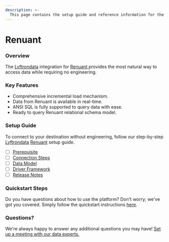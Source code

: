 ```yaml
---
description: >-
  This page contains the setup guide and reference information for the Renuant source connector.
---
```


# Renuant

### Overview

The [Lyftrondata](https://www.lyftrondata.com/) integration for [Renuant](https://www.lyftrondata.com/integration/renuant/)[ ](https://www.lyftrondata.com/integration/renuant/)provides the most natural way to access data while requiring no engineering.

### Key Features

* Comprehensive incremental load mechanism.
* Data from Renuant is available in real-time.&#x20;
* ANSI SQL is fully supported to query data with ease.
* Ready to query Renuant relational schema model.

### Setup Guide

To connect to your destination without engineering, follow our step-by-step [Lyftrondata](https://www.lyftrondata.com/)  [Renuant](https://www.lyftrondata.com/integration/renuant/) setup guide.

* [ ] [Prerequisite](../../marketing-analytics/renuant/prerequisite.md)
* [ ] [Connection Steps](../../marketing-analytics/renuant/connection-steps.md)
* [ ] [Data Model](../../marketing-analytics/renuant/data-model/)
* [ ] [Driver Framework](../../marketing-analytics/renuant/driver-framework/)
* [ ] [Release Notes](../../marketing-analytics/renuant/release-notes.md)

### Quickstart Steps

Do you have questions about how to use the platform? Don't worry; we've got you covered. Simply follow the quickstart instructions [here](../../../quickstart-steps.md).

### Questions? <a href="#questions" id="questions"></a>

We're always happy to answer any additional questions you may have! [Set up a meeting with our data experts.](https://www.lyftrondata.com/book-a-meeting/)

